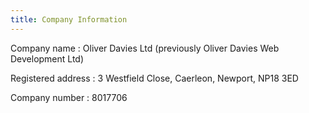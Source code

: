 ```yaml
---
title: Company Information
---
```


<div class="markdown" markdown="1">
Company name : Oliver Davies Ltd (previously Oliver Davies Web Development Ltd)

Registered address : 3 Westfield Close, Caerleon, Newport, NP18 3ED

Company number : 8017706
</div>
